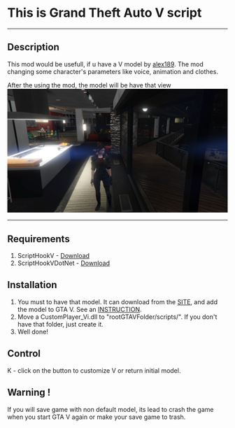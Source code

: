 # This is Grand Theft Auto V script
___
## Description
This mod would be usefull, if u have a V model by [alex189](https://www.gta5-mods.com/users/alex189?fbclid=IwAR1TaGXscI_5Uo4tROwRwQ14tUxYOw7nqhUEsavLxW3141DR0_aXk3vfLno).
The mod changing some character's parameters like voice, animation and clothes.

After the using the mod, the model will be have that view
![V](screenshots/V.jpg)

___

## Requirements
1) ScriptHookV - [Download](http://dev-c.com/gta/scripthookv)
2) ScriptHookVDotNet - [Download](https://github.com/crosire/scripthookvdotnet/releases)

## Installation
1) You must to have that model. It can download from the [SITE](https://www.gta5-mods.com/player/cyberpunk-custom-female-ped-add-on-ped-replace), and add the model to GTA V. See an [INSTRUCTION](https://www.gta5-mods.com/scripts/addonpeds-asi-pedselector).
3) Move a CustomPlayer_Vi.dll to "rootGTAVFolder/scripts/". If you don't have that folder, just create it.
4) Well done!

## Control
K - click on the button to customize V or return initial model.


## Warning !
If you will save game with non default model, its lead to crash the game when you start GTA V again or make your save game to trash.

